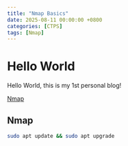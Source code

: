 ```yaml
---
title: "Nmap Basics"
date: 2025-08-11 00:00:00 +0800
categories: [CTPS]
tags: [Nmap]
---
```


# Hello World

Hello World, this is my 1st personal blog!

<a href="#" class="nav-link">Nmap</a>
## Nmap

```bash
sudo apt update && sudo apt upgrade
```